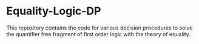 # Equality-Logic-DP
This repository contains the code for various decision procedures to solve the quantifier free fragment of first order logic with the theory of equality.

